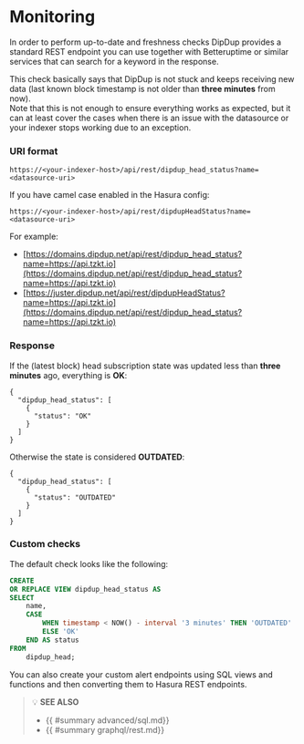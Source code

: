 # Monitoring

In order to perform up-to-date and freshness checks DipDup provides a standard REST endpoint you can use together with Betteruptime or similar services that can search for a keyword in the response.

This check basically says that DipDup is not stuck and keeps receiving new data (last known block timestamp is not older than **three minutes** from now).  
Note that this is not enough to ensure everything works as expected, but it can at least cover the cases when there is an issue with the datasource or your indexer stops working due to an exception.  

### URI format

```
https://<your-indexer-host>/api/rest/dipdup_head_status?name=<datasource-uri>
```

If you have camel case enabled in the Hasura config:

```
https://<your-indexer-host>/api/rest/dipdupHeadStatus?name=<datasource-uri>
```

For example:
* [https://domains.dipdup.net/api/rest/dipdup_head_status?name=https://api.tzkt.io](https://domains.dipdup.net/api/rest/dipdup_head_status?name=https://api.tzkt.io)
* [https://juster.dipdup.net/api/rest/dipdupHeadStatus?name=https://api.tzkt.io](https://domains.dipdup.net/api/rest/dipdup_head_status?name=https://api.tzkt.io)

### Response

If the (latest block) head subscription state was updated less than **three minutes** ago, everything is **OK**:
```
{
  "dipdup_head_status": [
    {
      "status": "OK"
    }
  ]
}
```

Otherwise the state is considered **OUTDATED**:
```
{
  "dipdup_head_status": [
    {
      "status": "OUTDATED"
    }
  ]
}
```

### Custom checks

The default check looks like the following:

```sql
CREATE
OR REPLACE VIEW dipdup_head_status AS
SELECT
    name,
    CASE
        WHEN timestamp < NOW() - interval '3 minutes' THEN 'OUTDATED'
        ELSE 'OK'
    END AS status
FROM
    dipdup_head;
```

You can also create your custom alert endpoints using SQL views and functions and then converting them to Hasura REST endpoints.

> 💡 **SEE ALSO**
>
> * {{ #summary advanced/sql.md}}
> * {{ #summary graphql/rest.md}}